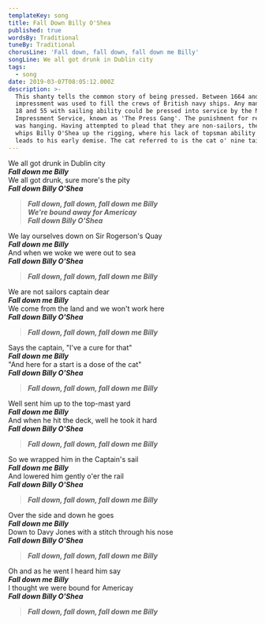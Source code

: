```yaml
---
templateKey: song
title: Fall Down Billy O'Shea
published: true
wordsBy: Traditional
tuneBy: Traditional
chorusLine: 'Fall down, fall down, fall down me Billy'
songLine: We all got drunk in Dublin city
tags:
  - song
date: 2019-03-07T08:05:12.000Z
description: >-
  This shanty tells the common story of being pressed. Between 1664 and 1814,
  impressment was used to fill the crews of British navy ships. Any man between
  18 and 55 with sailing ability could be pressed into service by the Navy
  Impressment Service, known as 'The Press Gang'. The punishment for refusing
  was hanging. Having attempted to plead that they are non-sailors, the captain
  whips Billy O'Shea up the rigging, where his lack of topsman ability soon
  leads to his early demise. The cat referred to is the cat o' nine tails.
---
```

We all got drunk in Dublin city\
***Fall down me Billy***\
We all got drunk, sure more's the pity\
***Fall down Billy O'Shea***

> ***Fall down, fall down, fall down me Billy***\
> ***We're bound away for Americay***\
> ***Fall down Billy O'Shea***

We lay ourselves down on Sir Rogerson's Quay\
***Fall down me Billy***\
And when we woke we were out to sea\
***Fall down Billy O'Shea***

> ***Fall down, fall down, fall down me Billy***

We are not sailors captain dear\
***Fall down me Billy***\
We come from the land and we won't work here\
***Fall down Billy O'Shea***

> ***Fall down, fall down, fall down me Billy***

Says the captain, "I've a cure for that"\
***Fall down me Billy***\
"And here for a start is a dose of the cat"\
***Fall down Billy O'Shea***

> ***Fall down, fall down, fall down me Billy***

Well sent him up to the top-mast yard\
***Fall down me Billy***\
And when he hit the deck, well he took it hard\
***Fall down Billy O'Shea***

> ***Fall down, fall down, fall down me Billy***

So we wrapped him in the Captain's sail\
***Fall down me Billy***\
And lowered him gently o'er the rail\
***Fall down Billy O'Shea***

> ***Fall down, fall down, fall down me Billy***

Over the side and down he goes\
***Fall down me Billy***\
Down to Davy Jones with a stitch through his nose\
***Fall down Billy O'Shea***

> ***Fall down, fall down, fall down me Billy***

Oh and as he went I heard him say\
***Fall down me Billy***\
I thought we were bound for Americay\
***Fall down Billy O'Shea***

> ***Fall down, fall down, fall down me Billy***
